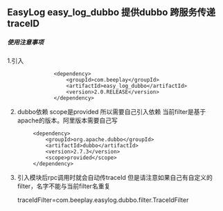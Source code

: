 ## EasyLog  easy_log_dubbo 提供dubbo 跨服务传递traceID 

##### 使用注意事项

1.引入
    
                   <dependency>
                       <groupId>com.beeplay</groupId>
                       <artifactId>easy_log_dubbo</artifactId>
                       <version>2.0.RELEASE</version>
                   </dependency>
                         


2. dubbo依赖 scope是provided 所以需要自己引入依赖 当前filter是基于apache的版本。阿里版本需要自己写

            <dependency>
                <groupId>org.apache.dubbo</groupId>
                <artifactId>dubbo</artifactId>
                <version>2.7.3</version>
                <scope>provided</scope>
            </dependency>

3. 引入模块后rpc调用时就会自动传traceId 但是请注意如果自己有自定义的filter，名字不能与当前filter名重复


    traceIdFilter=com.beeplay.easylog.dubbo.filter.TraceIdFilter